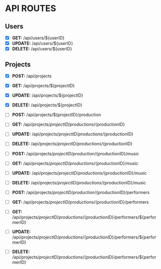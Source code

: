 # API ROUTES

## Users
- [x] **GET:** /api/users/${userID}
- [x] **UPDATE:** /api/users/${userID}
- [x] **DELETE:** /api/users/${userID}

## Projects
- [x] **POST:** /api/projects
- [x] **GET:** /api/projects/${projectID}
- [x] **UPDATE:** /api/projects/${projectID}
- [x] **DELETE:** /api/projects/${projectID}

- [ ] **POST:** /api/projects/${projectID}/production
- [ ] **GET:** /api/projects/${projectID}/productions/${productionID}
- [ ] **UPDATE:** /api/projects/${projectID}/productions/${productionID}
- [ ] **DELETE:** /api/projects/${projectID}/productions/${productionID}

- [ ] **POST:** /api/projects/${projectID}/production/${productionID}/music
- [ ] **GET:** /api/projects/${projectID}/productions/${productionID}/music
- [ ] **UPDATE:** /api/projects/${projectID}/productions/${productionID}/music
- [ ] **DELETE:** /api/projects/${projectID}/productions/${productionID}/music

- [ ] **POST:** /api/projects/${projectID}/production/${productionID}/performers
- [ ] **GET:** /api/projects/${projectID}/productions/${productionID}/performers
- [ ] **GET:** /api/projects/${projectID}/productions/${productionID}/performers/${performerID}
- [ ] **UPDATE:** /api/projects/${projectID}/productions/${productionID}/performers/${performerID}
- [ ] **DELETE:** /api/projects/${projectID}/productions/${productionID}/performers/${performerID}